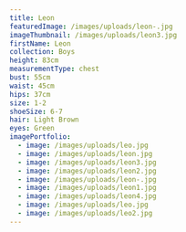 ```yaml
---
title: Leon
featuredImage: /images/uploads/leon-.jpg
imageThumbnail: /images/uploads/leon3.jpg
firstName: Leon
collection: Boys
height: 83cm
measurementType: chest
bust: 55cm
waist: 45cm
hips: 37cm
size: 1-2
shoeSize: 6-7
hair: Light Brown
eyes: Green
imagePortfolio:
  - image: /images/uploads/leo.jpg
  - image: /images/uploads/leon.jpg
  - image: /images/uploads/leon3.jpg
  - image: /images/uploads/leon2.jpg
  - image: /images/uploads/leon-.jpg
  - image: /images/uploads/leon1.jpg
  - image: /images/uploads/leon4.jpg
  - image: /images/uploads/leo.jpg
  - image: /images/uploads/leo2.jpg
---
```


